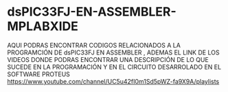 # dsPIC33FJ-EN-ASSEMBLER-MPLABXIDE
AQUI PODRAS ENCONTRAR CODIGOS RELACIONADOS A LA PROGRAMCIÓN DE dsPIC33FJ EN ASSEMBLER , ADEMAS EL LINK DE LOS VIDEOS DONDE PODRAS ENCONTRAR 
UNA DESCRIPCIÓN DE LO QUE SUCEDE EN LA PROGRAMACIÓN Y EN EL CIRCUITO DESARROLADO EN EL SOFTWARE PROTEUS
https://www.youtube.com/channel/UC5u42fI0m1Sd5pWZ-fa9X9A/playlists
